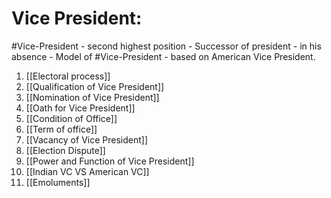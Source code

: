 # Vice President:
#Vice-President - second highest position - Successor of president - in his absence - Model of #Vice-President - based on American Vice President.

1. [[Electoral process]]
2. [[Qualification of Vice President]]
3. [[Nomination of  Vice President]]
4. [[Oath for Vice President]]
5. [[Condition of Office]]
6. [[Term of office]]
7. [[Vacancy of Vice President]]
8. [[Election Dispute]]
9. [[Power and Function of Vice President]]
10. [[Indian VC VS American VC]]
11. [[Emoluments]]